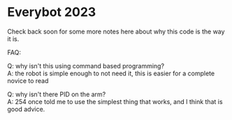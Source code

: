 # Everybot 2023


Check back soon for some more notes here about why this code is the way it is.


FAQ:

Q: why isn't this using command based programming?\
A: the robot is simple enough to not need it, this is easier for a complete novice to read

Q: why isn't there PID on the arm?\
A: 254 once told me to use the simplest thing that works, and I think that is good advice.
